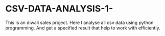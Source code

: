 # CSV-DATA-ANALYSIS-1-
This is an diwali sales project. Here I analyse all csv data using python programming.
And get a specified result that help to work with efficiently.
 

